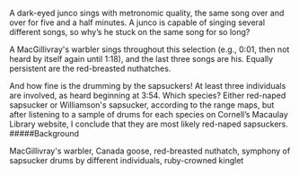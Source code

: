 A dark-eyed junco sings with metronomic quality, the same song over and over for five and a half minutes. A junco is capable of singing several different songs, so why’s he stuck on the same song for so long? 

A MacGillivray's warbler sings throughout this selection (e.g., 0:01, then not heard by itself again until 1:18), and the last three songs are his. Equally persistent are the red-breasted nuthatches. 

And how fine is the drumming by the sapsuckers! At least three individuals are involved, as heard beginning at 3:54. Which species? Either red-naped sapsucker or Williamson's sapsucker, according to the range maps, but after listening to a sample of drums for each species on Cornell’s Macaulay Library website, I conclude that they are most likely red-naped sapsuckers. 
#####Background

MacGillivray's warbler, Canada goose, red-breasted nuthatch, symphony of sapsucker drums by different individuals, ruby-crowned kinglet
